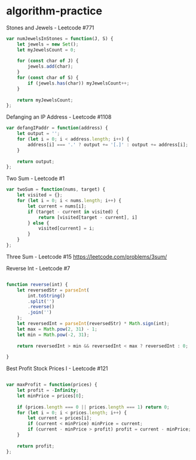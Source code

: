# algorithm-practice

Stones and Jewels - Leetcode #771
```javascript 
var numJewelsInStones = function(J, S) {
    let jewels = new Set();
    let myJewelsCount = 0;
    
    for (const char of J) {
        jewels.add(char);
    }
    for (const char of S) {
        if (jewels.has(char)) myJewelsCount++;
    }
    
    return myJewelsCount;
};
```

Defanging an IP Address - Leetcode #1108
```javascript
var defangIPaddr = function(address) {
    let output = '';
    for (let i = 0; i < address.length; i++) {
        address[i] === '.' ? output += '[.]' : output += address[i];
    }
    
    return output;
};
```

Two Sum - Leetcode #1
```javascript
var twoSum = function(nums, target) {
    let visited = {};
    for (let i = 0; i < nums.length; i++) {
        let current = nums[i];
        if (target - current in visited) {
            return [visited[target - current], i]
        } else {
            visited[current] = i;
        }
    }
};
```

Three Sum - Leetcode #15
https://leetcode.com/problems/3sum/

Reverse Int - Leetcode #7
``` JavaScript

function reverse(int) {
    let reversedStr = parseInt(
        int.toString()
        .split('')
        .reverse()
        .join('')
    );
    let reversedInt = parseInt(reversedStr) * Math.sign(int);
    let max = Math.pow(2, 31) - 1;
    let min = Math.pow(-2, 31);
    
    return reversedInt > min && reversedInt < max ? reversedInt : 0;
    
}

```

Best Profit Stock Prices I - Leetcode #121
``` javascript

var maxProfit = function(prices) {
    let profit = -Infinity;
    let minPrice = prices[0];
    
    if (prices.length === 0 || prices.length === 1) return 0;
    for (let i = 0; i < prices.length; i++) {
        let current = prices[i];
        if (current < minPrice) minPrice = current;
        if (current - minPrice > profit) profit = current - minPrice;
    }
    
    return profit;
};

```
